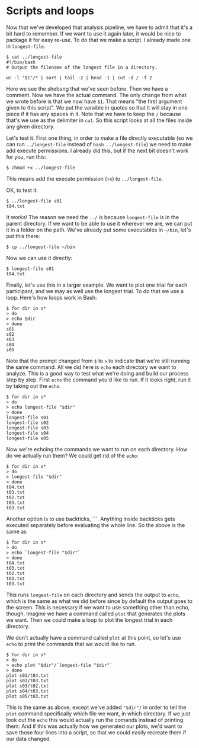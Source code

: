 Scripts and loops
===

Now that we've developed that analysis pipeline, we have to admit that it's a bit hard to remember.
If we want to use it again later, it would be nice to package it for easy re-use.
To do that we make a script.
I already made one in `longest-file`.

    $ cat ../longest-file
    #!/bin/bash
    # Output the filename of the longest file in a directory.
    
    wc -l "$1"/* | sort | tail -2 | head -1 | cut -d / -f 2

Here we see the shebang that we've seen before.
Then we have a comment.
Now we have the actual command.
The only change from what we wrote before is that we now have `$1`.
That means "the first argument given to this script".
We put the varaible in quotes so that it will stay in one piece if it has any spaces in it.
Note that we have to keep the `/` because that's we use as the delimiter in `cut`.
So this script looks at all the files inside any given directory.

Let's test it.
First one thing, in order to make a file directly executable (so we can run `../longest-file` instead of `bash ../longest-file`) we need to make add execute permissions.
I already did this, but if the next bit doesn't work for you, run this:

    $ chmod +x ../longest-file

This means add the execute permission (`+x`) to `../longest-file`.

OK, to test it:

    $ ../longest-file s01
    t04.txt

It works!
The reason we need the `../` is because `longest-file` is in the parent directory.
If we want to be able to use it wherever we are, we can put it in a folder on the path.
We've already put some executables in `~/bin`, let's put this there:

    $ cp ../longest-file ~/bin

Now we can use it directly:

    $ longest-file s01
    t04.txt

Finally, let's use this in a larger example.
We want to plot one trial for each participant, and we may as well use the longest trial.
To do that we use a loop.
Here's how loops work in Bash:

    $ for dir in s*  
    > do             
    > echo $dir      
    > done           
    s01              
    s02              
    s03              
    s04              
    s05

Note that the prompt changed from `$` to `>` to indicate that we're still running the same command.
All we did here is `echo` each directory we want to analyze.
This is a good way to test what we're doing and build our process step by step.
First `echo` the command you'd like to run.
If it looks right, run it by taking out the `echo`.

    $ for dir in s*
    > do
    > echo longest-file "$dir"
    > done
    longest-file s01
    longest-file s02
    longest-file s03
    longest-file s04
    longest-file s05

Now we're echoing the commands we want to run on each directory.
How do we actually run them?
We could get rid of the `echo`:

    $ for dir in s*
    > do
    > longest-file "$dir"
    > done
    t04.txt
    t03.txt
    t02.txt
    t03.txt
    t03.txt

Another option is to use backticks, `\``.
Anything inside backticks gets executed separately before evaluating the whole line.
So the above is the same as

    $ for dir in s*
    > do
    > echo `longest-file "$dir"`
    > done
    t04.txt
    t03.txt
    t02.txt
    t03.txt
    t03.txt

This runs `longest-file` on each directory and sends the output to `echo`, which is the same as what we did before since by default the output goes to the screen.
This is necessary if we want to use something other than echo, though.
Imagine we have a command called `plot` that generates the plots we want.
Then we could make a loop to plot the longest trial in each directory.

We don't actually have a command called `plot` at this point, so let's use `echo` to print the commands that we would like to run.

    $ for dir in s*
    > do
    > echo plot "$dir"/`longest-file "$dir"`
    > done
    plot s01/t04.txt
    plot s02/t03.txt
    plot s03/t02.txt
    plot s04/t03.txt
    plot s05/t03.txt

This is the same as above, except we've added `"$dir"/` in order to tell the `plot` command specifically which file we want, in which directory.
If we just took out the `echo` this would actually run the comands instead of printing them.
And if this was actually how we generated our plots, we'd want to save those four lines into a script, so that we could easily recreate them if our data changed.
